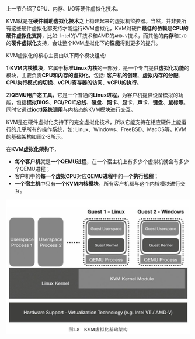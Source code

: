上一节介绍了CPU、内存、I/O等硬件虚拟化技术。

KVM就是在**硬件辅助虚拟化技术**之上构建起来的虚拟机监控器。当然，并非要所有这些硬件虚拟化都支持才能运行KVM虚拟化，KVM对硬件**最低的依赖**是**CPU的硬件虚拟化支持**，比如: Intel的VT技术和AMD的`AMD-V`技术，而其他的**内存**和`I/O`的**硬件虚拟化**支持，会让整个KVM虚拟化下的**性能**得到更多的提升。

KVM虚拟化的核心主要由以下两个模块组成: 

1)**KVM内核模块**，它属于**标准Linux内核**的一部分，是一个专门提供**虚拟化功能**的模块，主要负责**CPU和内存的虚拟化**，包括: **客户机的创建**、**虚拟内存的分配**、**CPU执行模式的切换**、**vCPU寄存器的访问**、**vCPU的执行**。

2)**QEMU用户态工具**，它是一个普通的**Linux进程**，为客户机提供设备模拟的功能，包括**模拟BIOS**、**PCI/PCIE总线**、**磁盘**、**网卡**、**显卡**、**声卡**、**键盘**、**鼠标等**。同时它通过**ioctl系统调用**与内核态的KVM模块进行交互。

KVM是在硬件虚拟化支持下的完全虚拟化技术，所以它能支持在相应硬件上能运行的几乎所有的操作系统，如: Linux、Windows、FreeBSD、MacOS等。KVM的基础架构如图2-8所示。

在**KVM虚拟化架构**下，

- **每个客户机**就是**一个QEMU进程**，在一个宿主机上有多少个虚拟机就会有多少个QEMU进程；
- 客户机中的**每一个虚拟CPU**对应**QEMU进程**中的**一个执行线程**；
- **一个宿主机**中只有**一个KVM内核模块**，所有客户机都与这个内核模块进行交互。

![](./images/2019-05-14-17-43-52.png)